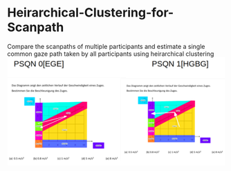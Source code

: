 # Heirarchical-Clustering-for-Scanpath
Compare the scanpaths of multiple participants and estimate a single common gaze path taken by all participants using heirarchical clustering
![alt text](https://github.com/niharika158/Heirarchical-Clustering-for-Scanpath/blob/main/Common_paths1.png)

